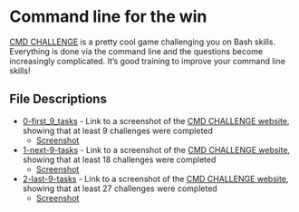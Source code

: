 # Command line for the win
[CMD CHALLENGE](https://cmdchallenge.com/) is a pretty cool game challenging you on Bash skills. Everything is done via the command line and the questions become increasingly complicated. It’s good training to improve your command line skills!

## File Descriptions
* [0-first_9_tasks](0-first_9_tasks) - Link to a screenshot of the [CMD CHALLENGE website](https://cmdchallenge.com/), showing that at least 9 challenges were completed
  * [Screenshot](https://i.imgur.com/e8ARJdb.png)
* [1-next-9-tasks](1-next-9-tasks) - Link to a screenshot of the [CMD CHALLENGE website](https://cmdchallenge.com/), showing that at least 18 challenges were completed
  * [Screenshot](https://i.imgur.com/e8ARJdb.png)
* [2-last-9-tasks](2-last-9-tasks) - Link to a screenshot of the [CMD CHALLENGE website](https://cmdchallenge.com/), showing that at least 27 challenges were completed
  * [Screenshot](https://i.imgur.com/e8ARJdb.png)
